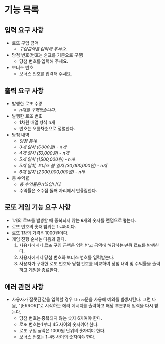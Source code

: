 # 기능 목록

## 입력 요구 사항

- 로또 구입 금액
	- *구입금액을 입력해 주세요.*
- 당첨 번호(번호는 쉼표를 기준으로 구분)
	- 당첨 번호를 입력해 주세요.
- 보너스 번호
	- 보너스 번호를 입력해 주세요.

## 출력 요구 사항

- 발행한 로또 수량
	- *n개를 구매했습니다.*
- 발행한 로또 번호
	- 1차원 배열 형식 n개
	- 번호는 오름차순으로 정렬한다.
- 당첨 내역
	- *당첨 통계*
	- *3개 일치 (5,000원) - n개*
	- *4개 일치 (50,000원) - n개*
	- *5개 일치 (1,500,000원) - n개*
	- *5개 일치, 보너스 볼 일치 (30,000,000원) - n개*
	- *6개 일치 (2,000,000,000원) - n개*
- 총 수익률
	- *총 수익률은 n%입니다.*
	- 수익률은 소수점 둘째 자리에서 반올림한다.

## 로또 게임 기능 요구 사항

- 1개의 로또를 발행할 때 중복되지 않는 6개의 숫자를 랜덤으로 뽑는다.
- 로또 번호의 숫자 범위는 1~45이다.
- 로또 1장의 가격은 1000원이다.
- 게임 진행 순서는 다음과 같다.
	1. 사용자에게서 로또 구입 금액을 입력 받고 금액에 해당하는 만큼 로또를 발행한다.
	2. 사용자에게서 당첨 번호와 보너스 번호를 입력받는다.
	3. 사용자가 구매한 로또 번호와 당첨 번호를 비교하여 당첨 내역 및 수익률을 출력하고 게임을 종료한다.


## 에러 관련 사항

- 사용자가 잘못된 값을 입력할 경우 `throw`문을 사용해 예외를 발생시킨다. 그런 다음, "[ERROR]"로 시작하는 에러 메시지를 출력하고 해당 부분부터 입력을 다시 받는다.
	- 당첨 번호는 중복되지 않는 숫자 6개여야 한다.
	- 로또 번호는 1부터 45 사이의 숫자여야 한다.
	- 로또 구입 금액은 1000원 단위의 숫자여야 한다.
	- 보너스 번호는 1-45 사이의 숫자여야 한다.

